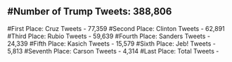 #Number of Trump Tweets: 388,806
---
#First Place: Cruz Tweets - 77,359
#Second Place: Clinton Tweets - 62,891
#Third Place: Rubio Tweets - 59,639
#Fourth Place: Sanders Tweets - 24,339
#Fifth Place: Kasich Tweets - 15,579
#Sixth Place: Jeb! Tweets - 5,813
#Seventh Place: Carson Tweets - 4,314
#Last Place: Total Tweets -  
